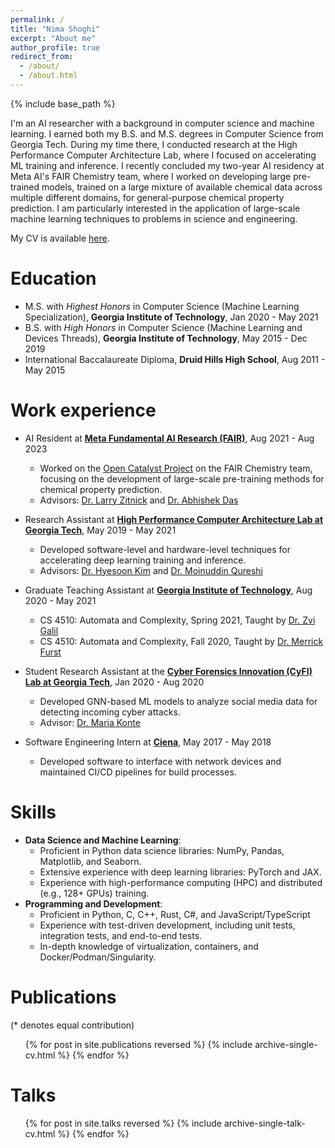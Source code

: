 ```yaml
---
permalink: /
title: "Nima Shoghi"
excerpt: "About me"
author_profile: true
redirect_from:
  - /about/
  - /about.html
---
```


{% include base_path %}

I'm an AI researcher with a background in computer science and machine learning. I earned both my B.S. and M.S. degrees in Computer Science from Georgia Tech. During my time there, I conducted research at the High Performance Computer Architecture Lab, where I focused on accelerating ML training and inference. I recently concluded my two-year AI residency at Meta AI's FAIR Chemistry team, where I worked on developing large pre-trained models, trained on a large mixture of available chemical data across multiple different domains, for general-purpose chemical property prediction. I am particularly interested in the application of large-scale machine learning techniques to problems in science and engineering.

My CV is available [here](files/cv.pdf).

Education
======
* M.S. with *Highest Honors* in Computer Science (Machine Learning Specialization), **Georgia Institute of Technology**, Jan 2020 - May 2021
* B.S. with *High Honors* in Computer Science (Machine Learning and Devices Threads), **Georgia Institute of Technology**, May 2015 - Dec 2019
* International Baccalaureate Diploma, **Druid Hills High School**, Aug 2011 - May 2015

Work experience
======
* AI Resident at **[Meta Fundamental AI Research (FAIR)](https://ai.meta.com/research/)**, Aug 2021 - Aug 2023
  * Worked on the [Open Catalyst Project](https://opencatalystproject.org/index.html) on the FAIR Chemistry team, focusing on the development of large-scale pre-training methods for chemical property prediction.
  * Advisors: [Dr. Larry Zitnick](http://larryzitnick.org/) and [Dr. Abhishek Das](https://abhishekdas.com/)

* Research Assistant at **[High Performance Computer Architecture Lab at Georgia Tech](https://sites.gatech.edu/hparch/)**, May 2019 - May 2021
  * Developed software-level and hardware-level techniques for accelerating deep learning training and inference.
  * Advisors: [Dr. Hyesoon Kim](https://www.cc.gatech.edu/~hyesoon/) and [Dr. Moinuddin Qureshi](https://www.cc.gatech.edu/~mqureshi/)

* Graduate Teaching Assistant at **[Georgia Institute of Technology](https://www.gatech.edu/)**, Aug 2020 - May 2021
  * CS 4510: Automata and Complexity, Spring 2021, Taught by [Dr. Zvi Galil](https://www.cc.gatech.edu/people/zvi-galil)
  * CS 4510: Automata and Complexity, Fall 2020, Taught by [Dr. Merrick Furst](https://www.cc.gatech.edu/people/merrick-furst)

* Student Research Assistant at the **[Cyber Forensics Innovation (CyFI) Lab at Georgia Tech](https://cyfi.ece.gatech.edu/)**, Jan 2020 - Aug 2020
  * Developed GNN-based ML models to analyze social media data for detecting incoming cyber attacks.
  * Advisor: [Dr. Maria Konte](https://mkonte.github.io/)

* Software Engineering Intern at **[Ciena](https://www.ciena.com/)**, May 2017 - May 2018
  * Developed software to interface with network devices and maintained CI/CD pipelines for build processes.

Skills
======
* **Data Science and Machine Learning**:
  * Proficient in Python data science libraries: NumPy, Pandas, Matplotlib, and Seaborn.
  * Extensive experience with deep learning libraries: PyTorch and JAX.
  * Experience with high-performance computing (HPC) and distributed (e.g., 128+ GPUs) training.
* **Programming and Development**:
  * Proficient in Python, C, C++, Rust, C\#, and JavaScript/TypeScript
  * Experience with test-driven development, including unit tests, integration tests, and end-to-end tests.
  * In-depth knowledge of virtualization, containers, and Docker/Podman/Singularity.

Publications
======
(* denotes equal contribution)

  <ul>{% for post in site.publications reversed %}
    {% include archive-single-cv.html %}
  {% endfor %}</ul>

Talks
======
  <ul>{% for post in site.talks reversed %}
    {% include archive-single-talk-cv.html %}
  {% endfor %}</ul>
